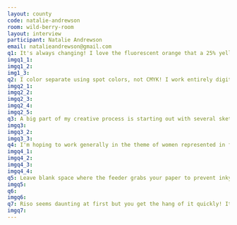 ```yaml
---
layout: county 
code: natalie-andrewson
room: wild-berry-room
layout: interview
participant: Natalie Andrewson
email: natalieandrewson@gmail.com
q1: It's always changing! I love the fluorescent orange that a 25% yellow value and 100% fluorescent pink make. But I also love a good deep purple with Blue, Pink and yellow combined.
imgq1_1: 
imgq1_2: 
img1_3: 
q2: I color separate using spot colors, not CMYK! I work entirely digitally, plugging my computer into the Riso and printing straight from PDFs. I love to use a smooth, off-white paper, which tends to harmonize the Riso colors well. 
imgq2_1: 
imgq2_2: 
imgq2_3: 
imgq2_4: 
imgq2_5: 
q3: A big part of my creative process is starting out with several sketches of random shapes, which I slowly mold into something coherent. It's kind of an improvised drawing experience which helps me discover what I'm interested in drawing in this moment in my life. I do a ton of this pre-sketch process and from those sparks of ideas I find the concept for my piece. 
imgq3: 
imgq3_2: 
imgq3_3: 
q4: I'm hoping to work generally in the theme of women represented in fantasy and adventure genres. Sometimes I stretch that, but I want to create more work for girls and women to see themselves in these genres, and for them to know it's been drawn by a woman. That's powerful to me and it keeps me excited about drawing and working creatively. 
imgq4_1: 
imgq4_2: 
imgq4_3: 
imgq4_4: 
q5: Leave blank space where the feeder grabs your paper to prevent inky roller marks! Print with intervals on, it helps keep consistent registration. I like to print on the darkest density with the slowest settings so the drum has all the time it can get to press as much ink to the paper as possible- I always want that true 100% pink!
imgq5: 
q6: 
imgq6: 
q7: Riso seems daunting at first but you get the hang of it quickly! It's just as satisfying as painting, just broken down into layered value combinations. It's actually trained me to see color and values in a completely different way, which helps with my non Riso work! 
imgq7: 
---
```

